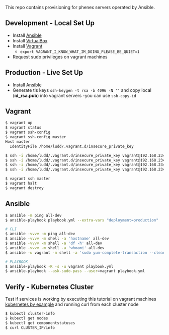 This repo contains provisioning for phenex servers operated by Ansible.

## Development - Local Set Up

* Install [Ansible](https://www.ansible.com/)
* Install [VirtualBox](https://www.virtualbox.org/)
* Install [Vagrant](https://www.vagrantup.com/)
    * `export VAGRANT_I_KNOW_WHAT_IM_DOING_PLEASE_BE_QUIET=1`
* Request sudo privileges on vagrant machines

## Production - Live Set Up

* Install [Ansible](https://www.ansible.com/)
* Generate tls keys `ssh-keygen -t rsa -b 4096 -N ''` and copy local (**id_rsa.pub**) into vagrant servers -you can use `ssh-copy-id`

## Vagrant

```bash
$ vagrant up
$ vagrant status
$ vagrant ssh-config
$ vagrant ssh-config master
Host master
  IdentityFile /home/ludd/.vagrant.d/insecure_private_key

$ ssh -i /home/ludd/.vagrant.d/insecure_private_key vagrant@192.168.234.230
$ ssh -i /home/ludd/.vagrant.d/insecure_private_key vagrant@192.168.234.231
$ ssh -i /home/ludd/.vagrant.d/insecure_private_key vagrant@192.168.234.232
$ ssh -i /home/ludd/.vagrant.d/insecure_private_key vagrant@192.168.234.233

$ vagrant ssh master
$ vagrant halt
$ vagrant destroy
```

## Ansible

```bash
$ ansible -m ping all-dev
$ ansible-playbook playbook.yml --extra-vars "deployment=production"

# CLI
$ ansible -vvvv -m ping all-dev
$ ansible -vvvv -m shell -a 'hostname' all-dev
$ ansible -vvvv -m shell -a 'df -h' all-dev
$ ansible -vvvv -m shell -a 'whoami' all-dev
$ ansible -u vagrant -m shell -a 'sudo yum-complete-transaction --cleanup-only' all-dev

# PLAYBOOK
$ ansible-playbook -K -s -u vagrant playbook.yml  
$ ansible-playbook --ask-sudo-pass --user=vagrant playbook.yml
```


## Verify - Kubernetes Cluster

Test if services is working by executing this tutorial on vagrant machines [kubernetes by example](http://kubernetesbyexample.com/services/) and running curl from each cluster node

```bash
$ kubectl cluster-info
$ kubectl get nodes
$ kubectl get componentstatuses
$ curl CLUSTER_IP/info
```
